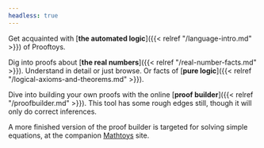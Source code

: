 ```yaml
---
headless: true
---
```


Get acquainted with [**the automated logic**]({{< relref
"/language-intro.md" >}}) of Prooftoys.

Dig into proofs about [**the real numbers**]({{< relref
"/real-number-facts.md" >}}).  Understand in detail or just browse.
Or facts of [**pure logic**]({{< relref
"/logical-axioms-and-theorems.md" >}}).

Dive into building your own proofs with the online
[**proof builder**]({{< relref "/proofbuilder.md" >}}).  This tool
has some rough edges still, though it will only do correct
inferences.

A more finished version of the proof builder
is targeted for solving simple equations, at the
companion [Mathtoys](http://mathtoys.org/equations.html) site.
